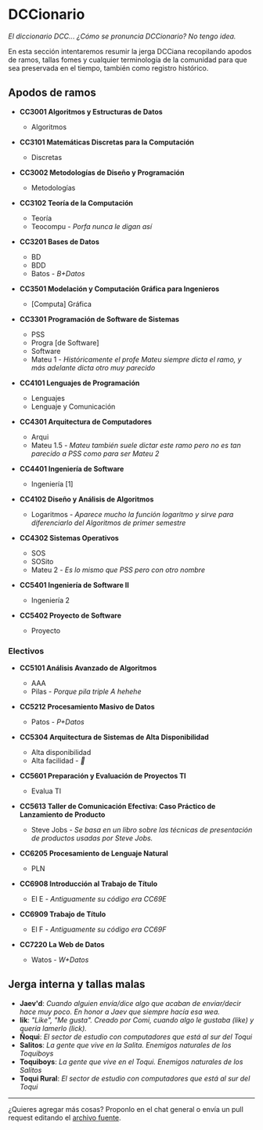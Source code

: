 # DCCionario

*El diccionario DCC... ¿Cómo se pronuncia DCCionario? No tengo idea.*

En esta sección intentaremos resumir la jerga DCCiana recopilando apodos de ramos, tallas fomes y cualquier terminología de la comunidad para que sea preservada en el tiempo, también como registro histórico.

## Apodos de ramos

- **CC3001 Algoritmos y Estructuras de Datos**
    - Algoritmos

- **CC3101 Matemáticas Discretas para la Computación**
    - Discretas

- **CC3002 Metodologías de Diseño y Programación**
    - Metodologías
  
- **CC3102 Teoría de la Computación**
    - Teoría
    - Teocompu - *Porfa nunca le digan así*

- **CC3201 Bases de Datos**
    - BD
    - BDD
    - Batos - *B+Datos*
  
- **CC3501 Modelación y Computación Gráfica para Ingenieros**
    - [Computa] Gráfica

- **CC3301 Programación de Software de Sistemas**
    - PSS
    - Progra [de Software]
    - Software
    - Mateu 1 - *Históricamente el profe Mateu siempre dicta el ramo, y más adelante dicta otro muy parecido*

- **CC4101 Lenguajes de Programación**
    - Lenguajes
    - Lenguaje y Comunicación

- **CC4301 Arquitectura de Computadores**
    - Arqui
    - Mateu 1.5 - *Mateu también suele dictar este ramo pero no es tan parecido a PSS como para ser Mateu 2*

- **CC4401 Ingeniería de Software**
    - Ingeniería [1]

- **CC4102 Diseño y Análisis de Algoritmos**
    - Logaritmos - *Aparece mucho la función logaritmo y sirve para diferenciarlo del Algoritmos de primer semestre*

- **CC4302 Sistemas Operativos**
    - SOS
    - SOSito
    - Mateu 2 - *Es lo mismo que PSS pero con otro nombre*
  
- **CC5401 Ingeniería de Software II**
    - Ingeniería 2

- **CC5402 Proyecto de Software**
    - Proyecto

### Electivos

- **CC5101 Análisis Avanzado de Algoritmos**
    - AAA
    - Pilas - *Porque pila triple A hehehe*

- **CC5212 Procesamiento Masivo de Datos**
    - Patos - *P+Datos*
  
- **CC5304 Arquitectura de Sistemas de Alta Disponibilidad**
    - Alta disponibilidad
    - Alta facilidad - *👀*
  
- **CC5601 Preparación y Evaluación de Proyectos TI**
    - Evalua TI
  
- **CC5613 Taller de Comunicación Efectiva: Caso Práctico de Lanzamiento de Producto**
    - Steve Jobs - *Se basa en un libro sobre las técnicas de presentación de productos usadas por Steve Jobs.*

- **CC6205 Procesamiento de Lenguaje Natural**
    - PLN

- **CC6908 Introducción al Trabajo de Título**
    - El E - *Antiguamente su código era CC69E*

- **CC6909 Trabajo de Título**
    - El F - *Antiguamente su código era CC69F*

- **CC7220 La Web de Datos**
    - Watos - *W+Datos*

## Jerga interna y tallas malas

- **Jaev'd**: *Cuando alguien envía/dice algo que acaban de enviar/decir hace muy poco. En honor a Jaev que siempre hacía esa wea.*
- **lik**: *"Like", "Me gusta". Creado por Comi, cuando algo le gustaba (like) y quería lamerlo (lick).*
- **Ñoqui**: *El sector de estudio con computadores que está al sur del Toqui*
- **Salitos**: *La gente que vive en la Salita. Enemigos naturales de los Toquiboys*
- **Toquiboys**: *La gente que vive en el Toqui. Enemigos naturales de los Salitos*
- **Toqui Rural**: *El sector de estudio con computadores que está al sur del Toqui*

---
¿Quieres agregar más cosas? Proponlo en el chat general o envía un pull request editando el [archivo fuente](https://github.com/cadcc/howto/blob/master/docs/DCCionario.md).
